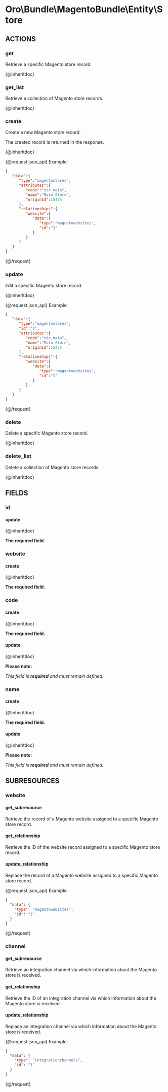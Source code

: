 # Oro\Bundle\MagentoBundle\Entity\Store

## ACTIONS  

### get

Retrieve a specific Magento store record.

{@inheritdoc}

### get_list

Retrieve a collection of Magento store records.

{@inheritdoc}

### create

Create a new Magento store record.

The created record is returned in the response.

{@inheritdoc}

{@request:json_api}
Example:

```JSON
{  
   "data":{  
      "type":"magentostores",
      "attributes":{  
         "code":"str_main",
         "name":"Main Store",
         "originId":15475
      },
      "relationships":{  
         "website":{  
            "data":{  
               "type":"magentowebsites",
               "id":"1"
            }
         }
      }
   }
}
```
{@/request}

### update

Edit a specific Magento store record.

{@inheritdoc}

{@request:json_api}
Example:

```JSON
{  
   "data":{  
      "type":"magentostores",
      "id":"1",
      "attributes":{  
         "code":"str_main",
         "name":"Main Store",
         "originId":15475
      },
      "relationships":{  
         "website":{  
            "data":{  
               "type":"magentowebsites",
               "id":"1"
            }
         }
      }
   }
}
```
{@/request}

### delete

Delete a specific Magento store record.

{@inheritdoc}

### delete_list

Delete a collection of Magento store records.

{@inheritdoc}

## FIELDS

### id

#### update

{@inheritdoc}

**The required field.**

### website

#### create

{@inheritdoc}

**The required field.**

### code

#### create

{@inheritdoc}

**The required field.**

#### update

{@inheritdoc}

**Please note:**

*This field is **required** and must remain defined.*

### name

#### create

{@inheritdoc}

**The required field.**

#### update

{@inheritdoc}

**Please note:**

*This field is **required** and must remain defined.*

## SUBRESOURCES

### website

#### get_subresource

Retrieve the  record of a Magento website assigned to a specific Magento store record.

#### get_relationship

Retrieve the ID of the website record assigned to a specific Magento store record.

#### update_relationship

Replace the record of a Magento website assigned to a specific Magento store record.

{@request:json_api}
Example:

```JSON
{
  "data": {
    "type": "magentowebsites",
    "id": "1"
  }
}
```
{@/request}

### channel

#### get_subresource

Retrieve an integration channel via which information about the Magento store is received.

#### get_relationship

Retrieve the ID of an integration channel via which information about the Magento store is received.

#### update_relationship

Replace an integration channel via which information about the Magento store is received.

{@request:json_api}
Example:

```JSON
{
  "data": {
    "type": "integrationchannels",
    "id": "1"
  }
}
```
{@/request}
